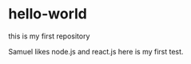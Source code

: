 # hello-world
this is my first repository

Samuel likes node.js and react.js
here is my first test.
